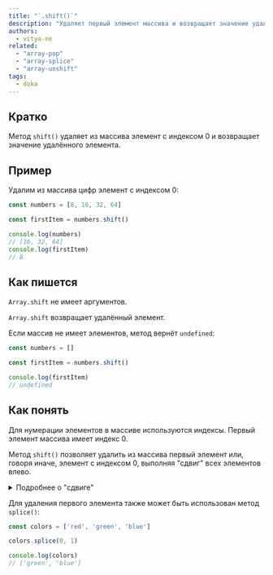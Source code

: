 ```yaml
---
title: "`.shift()`"
description: "Удаляет первый элемент массива и возвращает значение удалённого элемента."
authors:
  - vitya-ne
related:
  - "array-pop"
  - "array-splice"
  - "array-unshift"
tags:
  - doka
---
```


## Кратко

Метод `shift()` удаляет из массива элемент с индексом 0 и возвращает значение удалённого элемента.

## Пример

Удалим из массива цифр элемент с индексом 0:

```js
const numbers = [8, 16, 32, 64]

const firstItem = numbers.shift()

console.log(numbers)
// [16, 32, 64]
console.log(firstItem)
// 8
```

## Как пишется

`Array.shift` не имеет аргументов.

`Array.shift` возвращает удалённый элемент.

Если массив не имеет элементов, метод вернёт `undefined`:

```js
const numbers = []

const firstItem = numbers.shift()

console.log(firstItem)
// undefined
```

## Как понять

Для нумерации элементов в массиве используются индексы. Первый элемент массива имеет индекс 0.

Метод `shift()` позволяет удалить из массива первый элемент или, говоря иначе, элемент с индексом 0, выполняя "сдвиг" всех элементов влево.

<details>
  <summary>
    Подробнее о "сдвиге"
  </summary>
  Согласно спецификации ECMAScript, алгоритм работы метода `shift()` включает цикл, предназначенный для сдвига элементов.

  Для наглядности выполним метод `shift()` для массивоподобного объекта. Для этого необходимо, чтобы объект имел поле `length`, определяющее количество элементов. Порядок следования полей-"элементов" в объекте не влияет на работу метода, потому что доступ к значениям осуществляется по ключам-"индексам":

  ```js
  const arrayLike = {
    2: 'two',
    1: 'one',
    0: 'zero',
    length: 3
  }

  console.log(arrayLike)
  // {'0': 'zero', '1': 'one', '2': 'two', length: 3}

  Array.prototype.shift.call(arrayLike)

  console.log(arrayLike)
  // {'0': 'one', '1': 'two', length: 2}
  ```
  В результате работы метода все оставшиеся поля-"элементы" были записаны с новыми ключами-"индексами" и изменилось поле `length`.
</details>

Для удаления первого элемента также может быть использован метод `splice()`:

```js
const colors = ['red', 'green', 'blue']

colors.splice(0, 1)

console.log(colors)
// ['green', 'blue']
```

